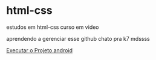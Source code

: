 # html-css
 estudos em html-css curso em video

 aprendendo a gerenciar esse github chato pra k7 mdssss

 <a href ="https://thiagofr4nc4.github.io/html-css/ex-css/desafio10-2-css/tech.html"> Executar o Projeto android
